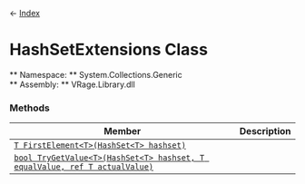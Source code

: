 ← [Index](index.md)
# HashSetExtensions Class
** Namespace: ** System.Collections.Generic  
** Assembly: ** VRage.Library.dll  
### Methods
|Member|Description|
|---|---|
|[`T FirstElement<T>(HashSet<T> hashset)`](System.Collections.Generic.FirstElement.md)||
|[`bool TryGetValue<T>(HashSet<T> hashset, T equalValue, ref T actualValue)`](System.Collections.Generic.TryGetValue.md)||
